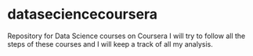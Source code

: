 # dataseciencecoursera
Repository for Data Science courses on Coursera
I will try to follow all the steps of these courses and I will keep a track of all my analysis.
